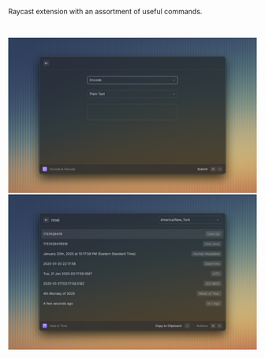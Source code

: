 Raycast extension with an assortment of useful commands.

<br>

![](/metadata/companion-1.png)
![](/metadata/companion-2.png)
